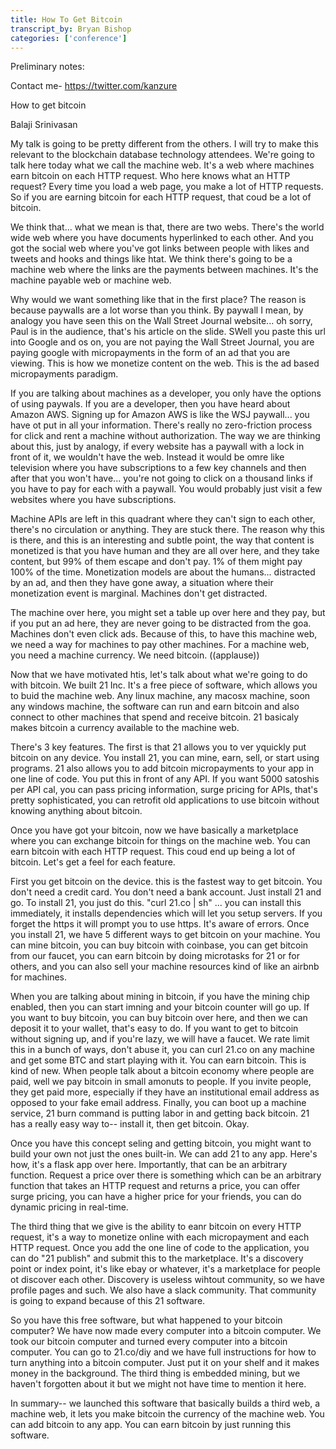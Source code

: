 ```yaml
---
title: How To Get Bitcoin
transcript_by: Bryan Bishop
categories: ['conference']
---
```


Preliminary notes:



Contact me- <https://twitter.com/kanzure>

How to get bitcoin

Balaji Srinivasan

My talk is going to be pretty different from the others. I will try to make this relevant to the blockchain database technology attendees. We're going to talk here today what we call the machine web. It's a web where machines earn bitcoin on each HTTP request. Who here knows what an HTTP request? Every time you load a web page, you make a lot of HTTP requests. So if you are earning bitcoin for each HTTP request, that coud be a lot of bitcoin.

We think that... what we mean is that, there are two webs. There's the world wide web where you have documents hyperlinked to each other. And you got the social web where you've got links between people with likes and tweets and hooks and things like htat. We think there's going to be a machine web where the links are the payments between machines. It's the machine payable web or machine web.

Why would we want something like that in the first place? The reason is because paywalls are a lot worse than you think. By paywall I mean, by analogy you have seen this on the Wall Street Journal website... oh sorry, Paul is in the audience, that's his article on the slide. SWell you paste this url into Google and os on, you are not paying the Wall Street Journal, you are paying google with micropayments in the form of an ad that you are viewing. This is how we monetize content on the web. This is the ad based micropayments paradigm.

If you are talking about machines as a developer, you only have the options of using paywals. If you are a developer, then you have heard about Amazon AWS. Signing up for Amazon AWS is like the WSJ paywall... you have ot put in all your information. There's really no zero-friction process for click and rent a machine without authorization. The way we are thinking about this, just by analogy, if every website has a paywall with a lock in front of it, we wouldn't have the web. Instead it would be omre like television where you have subscriptions to a few key channels and then after that you won't have... you're not going to click on a thousand links if you have to pay for each with a paywall. You would probably just visit a few websites where you have subscriptions.

Machine APIs are left in this quadrant where they can't sign to each other, there's no circulation or anything. They are stuck there. The reason why this is there, and this is an interesting and subtle point, the way that content is monetized is that you have human and they are all over here, and they take content, but 99% of them escape and don't pay. 1% of them might pay 100% of the time. Monetization models are about the humans... distracted by an ad, and then they have gone away, a situation where their monetization event is marginal. Machines don't get distracted.

The machine over here, you might set a table up over here and they pay, but if you put an ad here, they are never going to be distracted from the goa. Machines don't even click ads. Because of this, to have this machine web, we need a way for machines to pay other machines. For a machine web, you need a machine currency. We need bitcoin. ((applause))

Now that we have motivated htis, let's talk about what we're going to do with bitcoin. We built 21 Inc. It's a free piece of software, which allows you to buid the machine web. Any linux machine, any macosx machine, soon any windows machine, the software can run and earn bitcoin and also connect to other machines that spend and receive bitcoin. 21 basicaly makes bitcoin a currency available to the machine web.

There's 3 key features. The first is that 21 allows you to ver yquickly put bitcoin on any device. You install 21, you can mine, earn, sell, or start using programs. 21 also allows you to add bitcoin micropayments to your app in one line of code. You put this in front of any API. If you want 5000 satoshis per API cal, you can pass pricing information, surge pricing for APIs, that's pretty sophisticated, you can retrofit old applications to use bitcoin without knowing anything about bitcoin.

Once you have got your bitcoin, now we have basically a marketplace where you can exchange bitcoin for things on the machine web. You can earn bitcoin with each HTTP request. This coud end up being a lot of bitcoin. Let's get a feel for each feature.

First you get bitcoin on the device. this is the fastest way to get bitcoin. You don't need a credit card. You don't need a bank account. Just install 21 and go. To install 21, you just do this. "curl 21.co | sh" ... you can install this immediately, it installs dependencies which will let you setup servers. If you forget the https it will prompt you to use https. It's aware of errors. Once you install 21, we have 5 different ways to get bitcoin on your machine. You can mine bitcoin, you can buy bitcoin with coinbase, you can get bitcoin from our faucet, you can earn bitcoin by doing microtasks for 21 or for others, and you can also sell your machine resources kind of like an airbnb for machines.

When you are talking about mining in bitcoin, if you have the mining chip enabled, then you can start imning and your bitcoin counter will go up. If you want to buy bitcoin, you can buy bitcoin over here, and then we can deposit it to your wallet, that's easy to do. If you want to get to bitcoin without signing up, and if you're lazy, we will have a faucet. We rate limit this in a bunch of ways, don't abuse it, you can curl 21.co on any machine and get some BTC and start playing with it. You can earn bitcoin. This is kind of new. When people talk about a bitcoin economy where people are paid, well we pay bitcoin in small amonuts to people. If you invite people, they get paid more, especially if they have an institutional email address as opposed to your fake email address. Finally, you can boot up a machine service, 21 burn command is putting labor in and getting back bitcoin. 21 has a really easy way to-- install it, then get bitcoin. Okay.

Once you have this concept seling and getting bitcoin, you might want to build your own not just the ones built-in. We can add 21 to any app. Here's how, it's a flask app over here. Importantly, that can be an arbitrary function. Request a price over there is something which can be an arbitrary function that takes an HTTP request and returns a price, you can offer surge pricing, you can have a higher price for your friends, you can do dynamic pricing in real-time.

The third thing that we give is the ability to eanr bitcoin on every HTTP request, it's a way to monetize online with each micropayment and each HTTP request. Once you add the one line of code to the application, you can do "21 publish" and submit this to the marketplace. It's a discovery point or index point, it's like ebay or whatever, it's a marketplace for people ot discover each other. Discovery is useless wihtout community, so we have profile pages and such. We also have a slack community. That community is going to expand because of this 21 software.

So you have this free software, but what happened to your bitcoin computer? We have now made every computer into a bitcoin computer. We took our bitcoin computer and turned every computer into a bitcoin computer. You can go to 21.co/diy and we have full instructions for how to turn anything into a bitcoin computer. Just put it on your shelf and it makes money in the background. The third thing is embedded mining, but we haven't forgotten about it but we might not have time to mention it here.

In summary-- we launched this software that basically builds a third web, a machine web, it lets you make bitcoin the currency of the machine web. You can add bitcoin to any app. You can earn bitcoin by just running this software.
